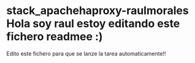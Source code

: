 # stack_apachehaproxy-raulmorales Hola soy raul estoy editando este fichero readmee :)

Edito este fichero para que se lanze la tarea automaticamente!!
